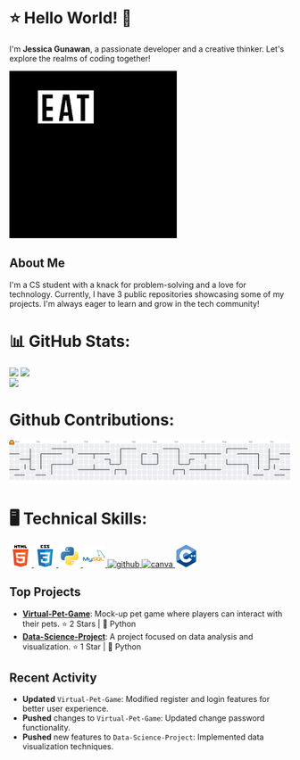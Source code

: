 <h1>⭐ Hello World! 👋</h1>

I'm **Jessica Gunawan**, a passionate developer and a creative thinker. Let's explore the realms of coding together!

<img src="giphy.webp" alt="Funny Gif" width="300" height="300"/>

## About Me

I'm a CS student with a knack for problem-solving and a love for technology. Currently, I have 3 public repositories showcasing some of my projects. I'm always eager to learn and grow in the tech community!

# 📊 GitHub Stats:
![](https://github-readme-stats.vercel.app/api/top-langs/?username=Jess2Jes&theme=radical&border=false&include_all_commits=true&count_private=true&layout=compact)
![](https://github-readme-stats.vercel.app/api?username=Jess2Jes&theme=radical&_border=false&include_all_commits=true&count_private=true)<br/>
![](https://github-readme-streak-stats.herokuapp.com/?user=Jess2Jes&theme=radical&hide_border=false)

# Github Contributions:
<picture>
  <source media="(prefers-color-scheme: dark)" srcset="https://raw.githubusercontent.com/Jess2Jes/Jess2Jes/output/pacman-contribution-graph-dark.svg">
  <source media="(prefers-color-scheme: light)" srcset="https://raw.githubusercontent.com/Jess2Jes/Jess2Jes/output/pacman-contribution-graph.svg">
  <img alt="pacman contribution graph" src="https://raw.githubusercontent.com/Jess2Jes/Jess2Jes/output/pacman-contribution-graph.svg">
</picture>

# 🖥️ Technical Skills: 
<p align="left">
  <a href="https://www.w3schools.com/html/" target="_blank" rel="noreferrer">
    <img src="https://raw.githubusercontent.com/devicons/devicon/master/icons/html5/html5-original-wordmark.svg" alt="html5" width="40" height="40"/>
  </a>
  <a href="https://www.w3schools.com/css/" target="_blank" rel="noreferrer">
    <img src="https://raw.githubusercontent.com/devicons/devicon/master/icons/css3/css3-original-wordmark.svg" alt="css3" width="40" height="40"/>
  </a>
  <a href="https://www.python.org" target="_blank" rel="noreferrer">
    <img src="https://raw.githubusercontent.com/devicons/devicon/master/icons/python/python-original.svg" alt="python" width="40" height="40"/>
  </a>
  <a href="https://www.mysql.com/" target="_blank" rel="noreferrer">
    <img src="https://raw.githubusercontent.com/devicons/devicon/master/icons/mysql/mysql-original-wordmark.svg" alt="mysql" width="40" height="40"/>
  </a>
  <a href="https://www.github.com" target="_blank" rel="noreferrer">
    <img src="https://www.vectorlogo.zone/logos/github/github-icon.svg" alt="github" width="40" height="40"/>
  </a>
  <a href="https://www.canva.com/" target="_blank" rel="noreferrer">
    <img src="https://www.vectorlogo.zone/logos/canva/canva-icon.svg" alt="canva" width="40" height="40"/>
  </a>
  <a href="https://www.w3schools.com/cpp/" target="_blank" rel="noreferrer">
    <img src="https://raw.githubusercontent.com/devicons/devicon/master/icons/cplusplus/cplusplus-original.svg" alt="cplusplus" width="40" height="40"/>
  </a>
</p>

## Top Projects

- [**Virtual-Pet-Game**](https://github.com/Jess2Jes/Virtual-Pet-Game): Mock-up pet game where players can interact with their pets. ⭐ 2 Stars | 🐍 Python  
- [**Data-Science-Project**](https://github.com/Jess2Jes/Data-Science-Project): A project focused on data analysis and visualization. ⭐ 1 Star | 🐍 Python  


## Recent Activity

- **Updated** `Virtual-Pet-Game`: Modified register and login features for better user experience.  
- **Pushed** changes to `Virtual-Pet-Game`: Updated change password functionality.  
- **Pushed** new features to `Data-Science-Project`: Implemented data visualization techniques.

###
